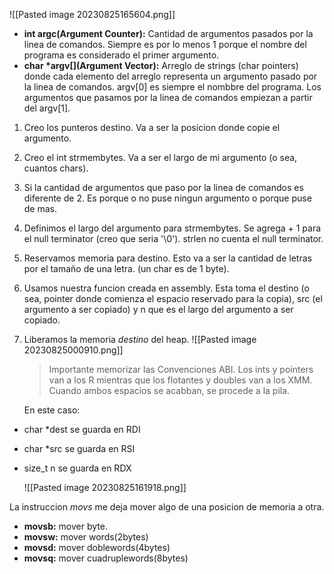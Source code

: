 ![[Pasted image 20230825165604.png]]

- **int argc(Argument Counter):** Cantidad de argumentos pasados por la linea de comandos. Siempre es por lo menos 1 porque el nombre del programa es considerado el primer argumento.
- **char \*argv[](Argument Vector):** Arreglo de strings (char pointers) donde cada elemento del arreglo representa un argumento pasado por la linea de comandos. argv[0] es siempre el nombbre del programa. Los argumentos que pasamos por la linea de comandos empiezan a partir del argv[1].

1. Creo los punteros destino. Va a ser la posicion donde copie el argumento.
2. Creo el int strmembytes. Va a ser el largo de mi argumento (o sea, cuantos chars).
3. Si la cantidad de argumentos que paso por la linea de comandos es diferente de 2. Es porque o no puse ningun argumento o porque puse de mas.
4. Definimos el largo del argumento para strmembytes. Se agrega + 1 para el null terminator (creo que seria '\0'). strlen no cuenta el null terminator.
5. Reservamos memoria para destino. Esto va a ser la cantidad de letras por el tamaño de una letra. (un char es de 1 byte).
6. Usamos nuestra funcion creada en assembly. Esta toma el destino (o sea, pointer donde comienza el espacio reservado para la copia), src (el argumento a ser copiado) y n que es el largo del argumento a ser copiado. 
7. Liberamos la memoria *destino* del heap.
   ![[Pasted image 20230825000910.png]]
   > Importante memorizar las Convenciones ABI. Los ints y pointers van a los R mientras que los flotantes y doubles van a los XMM. Cuando ambos espacios se acabban, se procede a la pila.
   
   
   En este caso:
- char \*dest se guarda en RDI
- char \*src se guarda en RSI
- size_t n se guarda en RDX
   
   ![[Pasted image 20230825161918.png]]

La instruccion *movs* me deja mover algo de una posicion de memoria a otra.
- **movsb:** mover byte.
- **movsw:** mover words(2bytes)
- **movsd:** mover doblewords(4bytes)
- **movsq:** mover cuadruplewords(8bytes)